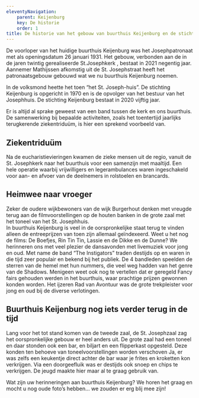 ```yaml
---
eleventyNavigation:
    parent: Keijenburg
    key: De historie
    order: 1
title: De historie van het gebouw van buurthuis Keijenburg en de stichting buurthuis Keijenburg
---
```


De voorloper van het huidige buurthuis Keijenburg was het Josephpatronaat met als openingsdatum 26 januari 1931. Het gebouw, verbonden aan de in de jaren twintig gerealiseerde St.Josephkerk , bestaat in 2021 negentig jaar.
Aannemer Mathijssen afkomstig uit de St. Josephstraat heeft het patronaatsgebouw   gebouwd wat we nu buurthuis Keijenburg noemen.

In de volksmond heette het toen “het St. Joseph-huis”.
De stichting Keijenburg is opgericht in 1970 en is de opvolger van het bestuur van het   Josephhuis. De stichting Keijenburg bestaat in 2020 vijftig jaar. 

Er is altijd al sprake geweest van een band tussen de kerk en ons buurthuis. De samenwerking bij bepaalde activiteiten, zoals het toentertijd jaarlijks terugkerende ziekentriduüm, is hier een sprekend voorbeeld van. 

## Ziekentriduüm
Na de eucharistievieringen kwamen de zieke mensen uit de regio, vanuit de St. Josephkerk naar het buurthuis voor een samenzijn met maaltijd. Een hele operatie waarbij vrijwilligers en legerambulances waren ingeschakeld voor aan- en afvoer van de deelnemers in rolstoelen en brancards.

## Heimwee naar vroeger
Zeker de oudere wijkbewoners van de wijk Burgerhout denken met vreugde terug aan de filmvoorstellingen op de houten banken in de grote zaal met het toneel van het St. Josephhuis.                     
In buurthuis Keijenburg is veel in de oorspronkelijke staat terug te vinden alleen de entreeprijzen van toen zijn allemaal geïndexeerd.
Weet u het nog de films: De Boefjes, Rin Tin Tin, Lassie en de Dikke en de Dunne?
We herinneren ons met veel plezier de dansavonden met livemuziek voor jong en oud. Met name de band “The Instigators” traden destijds op en waren in die tijd zeer populair en bekend bij het publiek. De 4 bandleden speelden de sterren van de hemel met hun nummers, die veel weg hadden van het genre van de Shadows.
Menigeen weet ook nog te vertellen dat er geregeld Fancy fairs gehouden werden in het buurthuis, waar prachtige prijzen gewonnen konden worden. Het ijzeren Rad van Avontuur was de grote trekpleister voor jong en oud bij de diverse verlotingen.

## Buurthuis Keijenburg nog iets verder terug in de tijd  
Lang voor het tot stand komen van de tweede zaal, de St. Josephzaal zag het oorspronkelijke gebouw er heel anders uit. De grote zaal had een toneel en daar stonden ook een bar, en biljart en een flipperkast opgesteld. Deze konden ten behoeve van toneelvoorstellingen worden verschoven Ja, er was zelfs een keukentje direct achter de bar waar je frites en kroketten kon verkrijgen. Via een doorgeefluik was er destijds ook snoep en chips te verkrijgen. De jeugd maakte hier maar al te graag gebruik van.

Wat zijn uw herinneringen aan buurthuis Keijenburg? We horen het graag en mocht u nog oude foto’s hebben… we zouden er erg blij mee zijn!